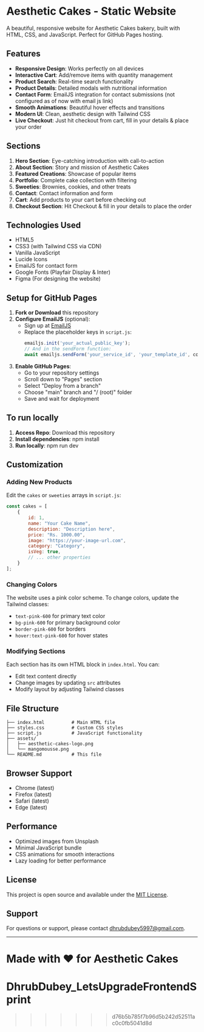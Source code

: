 
# Aesthetic Cakes - Static Website

A beautiful, responsive website for Aesthetic Cakes bakery, built with HTML, CSS, and JavaScript. Perfect for GitHub Pages hosting.

## Features

- **Responsive Design**: Works perfectly on all devices
- **Interactive Cart**: Add/remove items with quantity management
- **Product Search**: Real-time search functionality
- **Product Details**: Detailed modals with nutritional information
- **Contact Form**: EmailJS integration for contact submissions (not configured as of now with email js link)
- **Smooth Animations**: Beautiful hover effects and transitions
- **Modern UI**: Clean, aesthetic design with Tailwind CSS
- **Live Checkout**: Just hit checkout from cart, fill in your details & place your order

## Sections

1. **Hero Section**: Eye-catching introduction with call-to-action
2. **About Section**: Story and mission of Aesthetic Cakes
3. **Featured Creations**: Showcase of popular items
4. **Portfolio**: Complete cake collection with filtering
5. **Sweeties**: Brownies, cookies, and other treats
6. **Contact**: Contact information and form
7. **Cart**: Add products to your cart before checking out
8. **Checkout Section**: Hit Checkout & fill in your details to place the order

## Technologies Used

- HTML5
- CSS3 (with Tailwind CSS via CDN)
- Vanilla JavaScript
- Lucide Icons
- EmailJS for contact form
- Google Fonts (Playfair Display & Inter)
- Figma (For designing the website)

## Setup for GitHub Pages

1. **Fork or Download** this repository     
2. **Configure EmailJS** (optional):
   - Sign up at [EmailJS](https://www.emailjs.com/)
   - Replace the placeholder keys in `script.js`:
     ```javascript
     emailjs.init('your_actual_public_key');
     // And in the sendForm function:
     await emailjs.sendForm('your_service_id', 'your_template_id', contactForm);
     ```
3. **Enable GitHub Pages**:
   - Go to your repository settings
   - Scroll down to "Pages" section
   - Select "Deploy from a branch"
   - Choose "main" branch and "/ (root)" folder
   - Save and wait for deployment

## To run locally

1. **Access Repo**: Download this repository
2. **Install dependencies**: npm install
3. **Run locally**: npm run dev

## Customization

### Adding New Products

Edit the `cakes` or `sweeties` arrays in `script.js`:

```javascript
const cakes = [
    {
        id: 1,
        name: "Your Cake Name",
        description: "Description here",
        price: "Rs. 1000.00",
        image: "https://your-image-url.com",
        category: "Category",
        isVeg: true,
        // ... other properties
    }
];
```

### Changing Colors

The website uses a pink color scheme. To change colors, update the Tailwind classes:
- `text-pink-600` for primary text color
- `bg-pink-600` for primary background color
- `border-pink-600` for borders
- `hover:text-pink-600` for hover states

### Modifying Sections

Each section has its own HTML block in `index.html`. You can:
- Edit text content directly
- Change images by updating `src` attributes
- Modify layout by adjusting Tailwind classes

## File Structure

```
├── index.html          # Main HTML file
├── styles.css          # Custom CSS styles
├── script.js           # JavaScript functionality
├── assets/
│   ├── aesthetic-cakes-logo.png
│   └── mangomousse.png
└── README.md           # This file
```

## Browser Support

- Chrome (latest)
- Firefox (latest)
- Safari (latest)
- Edge (latest)

## Performance

- Optimized images from Unsplash
- Minimal JavaScript bundle
- CSS animations for smooth interactions
- Lazy loading for better performance

## License

This project is open source and available under the [MIT License](LICENSE).

## Support

For questions or support, please contact [dhrubdubey5997@gmail.com](mailto:dhrubdubey5997@gmail.com).

---

Made with ❤️ for Aesthetic Cakes
=======
# DhrubDubey_LetsUpgradeFrontendSprint
>>>>>>> d76b5b785f7b96d5b242d52511ac0c0fb5041d8d
